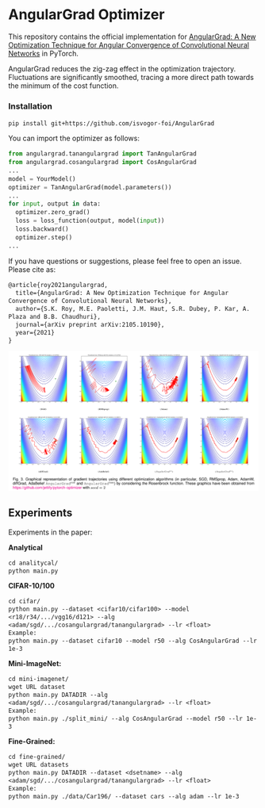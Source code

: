 # AngularGrad Optimizer

This repository contains the official implementation for [AngularGrad: A New Optimization Technique for Angular Convergence of Convolutional Neural Networks](http://arxiv.org/abs/2105.10190) in PyTorch.

AngularGrad reduces the zig-zag effect in the optimization trajectory. Fluctuations are significantly smoothed, tracing a more direct path towards the minimum of the cost function.

### Installation

```buildoutcfg
pip install git+https://github.com/isvogor-foi/AngularGrad
```

You can import the optimizer as follows:
```python
from angulargrad.tanangulargrad import TanAngularGrad
from angulargrad.cosangulargrad import CosAngularGrad
...
model = YourModel()
optimizer = TanAngularGrad(model.parameters())
...
for input, output in data:
  optimizer.zero_grad()
  loss = loss_function(output, model(input))
  loss.backward()
  optimizer.step()
...
```


If you have questions or suggestions, please feel free to open an issue. Please cite as:
```
@article{roy2021angulargrad,
  title={AngularGrad: A New Optimization Technique for Angular Convergence of Convolutional Neural Networks},
  author={S.K. Roy, M.E. Paoletti, J.M. Haut, S.R. Dubey, P. Kar, A. Plaza and B.B. Chaudhuri},
  journal={arXiv preprint arXiv:2105.10190},
  year={2021}
}
```

![results](figs/Rosenbrock.png)


## Experiments

Experiments in the paper:

**Analytical**

```
cd analitycal/
python main.py
```

**CIFAR-10/100**
```
cd cifar/
python main.py --dataset <cifar10/cifar100> --model <r18/r34/.../vgg16/d121> --alg <adam/sgd/.../cosangulargrad/tanangulargrad> --lr <float>
Example:
python main.py --dataset cifar10 --model r50 --alg CosAngularGrad --lr 1e-3
```

**Mini-ImageNet:**
```
cd mini-imagenet/
wget URL dataset
python main.py DATADIR --alg <adam/sgd/.../cosangulargrad/tanangulargrad> --lr <float>
Example:
python main.py ./split_mini/ --alg CosAngularGrad --model r50 --lr 1e-3
```

**Fine-Grained:**
``` 
cd fine-grained/
wget URL datasets
python main.py DATADIR --dataset <dsetname> --alg <adam/sgd/.../cosangulargrad/tanangulargrad> --lr <float>
Example:
python main.py ./data/Car196/ --dataset cars --alg adam --lr 1e-3
```

